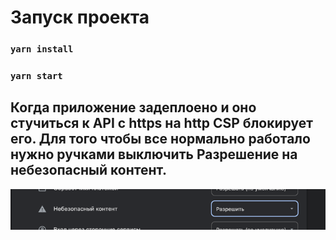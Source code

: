 # Запуск проекта

### `yarn install`

### `yarn start`


## Когда приложение задеплоено и оно стучиться к API с https на http CSP блокирует его. Для того чтобы все нормально работало нужно ручками выключить Разрешение на небезопасный контент.

![Поле которое нужно поменять](./src/shared/assets/img.png)
